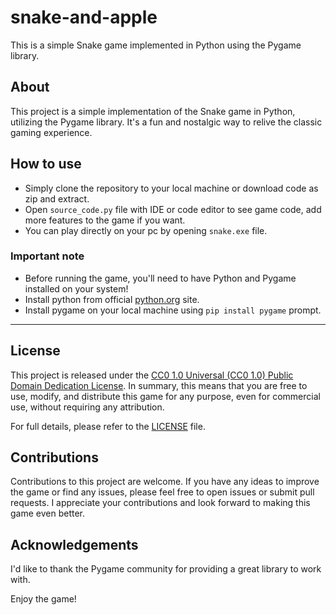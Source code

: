 # snake-and-apple

This is a simple Snake game implemented in Python using the Pygame library.

## About

This project is a simple implementation of the Snake game in Python, utilizing the Pygame library. It's a fun and nostalgic way to relive the classic gaming experience.

## How to use

- Simply clone the repository to your local machine or download code as zip and extract.
- Open `source_code.py` file with IDE or code editor to see game code, add more features to the game if you want.
- You can play directly on your pc by opening `snake.exe` file.

### Important note
- Before running the game, you'll need to have Python and Pygame installed on your system!
- Install python from official [python.org](sitehttps://www.python.org/) site.
- Install pygame on your local machine using `pip install pygame` prompt.

---

## License

This project is released under the [CC0 1.0 Universal (CC0 1.0) Public Domain Dedication License](LICENSE). In summary, this means that you are free to use, modify, and distribute this game for any purpose, even for commercial use, without requiring any attribution.

For full details, please refer to the [LICENSE](LICENSE) file.

## Contributions

Contributions to this project are welcome. If you have any ideas to improve the game or find any issues, please feel free to open issues or submit pull requests. I appreciate your contributions and look forward to making this game even better.

## Acknowledgements

I'd like to thank the Pygame community for providing a great library to work with.

Enjoy the game!